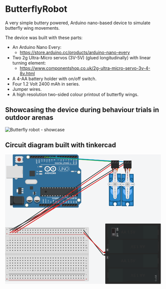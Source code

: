 # ButterflyRobot
A very simple buttery powered, Arduino nano-based device to simulate butterfly wing movements.

The device was built with these parts:
- An Arduino Nano Every:
  - https://store.arduino.cc/products/arduino-nano-every
- Two 2g Ultra-Micro servos (3V-5V) (glued longitudinally) with linear turning element:
  - https://www.componentshop.co.uk/2g-ultra-micro-servo-3v-4-8v.html
- A 4-AA battery holder with on/off switch.
- Four 1.2 Volt 2400 mAh in series.
- Jumper wires.
- A high resolution two-sided colour printout of butterfly wings.

## Showcasing the device during behaviour trials in outdoor arenas

![Butterfly robot - showcase](media/Anthocharys_robot.gif)

## Circuit diagram built with tinkercad

![plot](./media/ButterflyWings.png)
